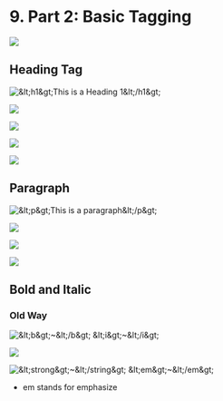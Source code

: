 # 9. Part 2: Basic Tagging

![](.gitbook/assets/2019-12-30-12.20.00.png)

## Heading Tag

![&amp;lt;h1&amp;gt;This is a Heading 1&amp;lt;/h1&amp;gt;](.gitbook/assets/2019-12-30-12.20.41.png)

![](.gitbook/assets/2019-12-30-12.21.13.png)

![](.gitbook/assets/2019-12-30-12.21.46.png)

![](.gitbook/assets/2019-12-30-12.22.01.png)

![](.gitbook/assets/2019-12-30-12.22.53.png)

## Paragraph

![&amp;lt;p&amp;gt;This is a paragraph&amp;lt;/p&amp;gt;](.gitbook/assets/2019-12-30-12.23.46.png)

![](.gitbook/assets/2019-12-30-12.24.07.png)

![](.gitbook/assets/2019-12-30-12.25.23.png)

![](.gitbook/assets/2019-12-30-12.25.31.png)

## Bold and Italic

### Old Way

![&amp;lt;b&amp;gt;~&amp;lt;/b&amp;gt;     &amp;lt;i&amp;gt;~&amp;lt;/i&amp;gt;](.gitbook/assets/2019-12-30-12.29.17.png)

![](.gitbook/assets/2019-12-30-12.29.29.png)

![&amp;lt;strong&amp;gt;~&amp;lt;/string&amp;gt;     &amp;lt;em&amp;gt;~&amp;lt;/em&amp;gt;](.gitbook/assets/2019-12-30-12.30.37.png)

* em stands for emphasize



